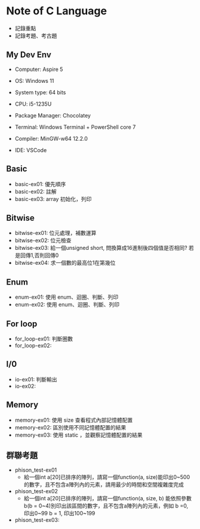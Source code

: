 # Note of C Language #

* 記錄重點
* 記錄考題、考古題

## My Dev Env ##

* Computer: Aspire 5

* OS: Windows 11

* System type: 64 bits

* CPU: i5-1235U

* Package Manager: Chocolatey

* Terminal: Windows Terminal + PowerShell core 7

* Compiler: MinGW-w64 12.2.0

* IDE: VSCode

## Basic ##

* basic-ex01: 優先順序
* basic-ex02: 註解
* basic-ex03: array 初始化，列印

## Bitwise ##

* bitwise-ex01: 位元處理，補數運算
* bitwise-ex02: 位元檢查
* bitwise-ex03: 給一個unsigned short, 問換算成16進制後四個值是否相同? 若是回傳1,否則回傳0
* bitwise-ex04: 求一個數的最高位1在第幾位

## Enum ##

* enum-ex01: 使用 enum、迴圈、判斷、列印
* enum-ex02: 使用 enum、迴圈、判斷、列印

## For loop ##

* for_loop-ex01: 判斷圈數
* for_loop-ex02:

## I/0 ##

* io-ex01: 判斷輸出
* io-ex02:

## Memory ##

* memory-ex01: 使用 size 查看程式內部記憶體配置
* memory-ex02: 區別使用不同記憶體配置的結果
* memory-ex03: 使用 static ，並觀察記憶體配置的結果

## 群聯考題 ##

* phison_test-ex01
  * 給一個int a[20]已排序的陣列，請寫一個function(a, size)能印出0~500的數字，且不包含a陣列內的元素，請用最少的時間和空間複雜度完成
* phison_test-ex02
  * 給一個int a[20]已排序的陣列，請寫一個function(a, size, b) 能依照參數b(b = 0~4)別印出該區間的數字，且不包含a陣列內的元素，例如 b =0, 印出0~99 b = 1, 印出100~199
* phison_test-ex03:
